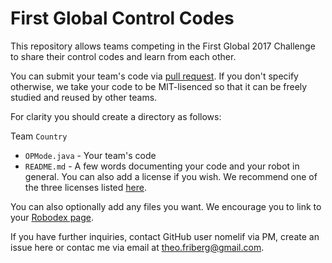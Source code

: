 First Global Control Codes
==========================

This repository allows teams competing in the First Global 2017 Challenge to share their control codes and learn from each other.

You can submit your team's code via [pull request](https://help.github.com/articles/creating-a-pull-request/). If you don't specify otherwise, we take your code to be MIT-lisenced so that it can be freely studied and reused by other teams.

For clarity you should create a directory as follows:

Team `Country`

 * `OPMode.java` - Your team's code
 * `README.md` - A few words documenting your code and your robot in general. You can also add a license if you wish. We recommend one of the three licenses listed [here](https://choosealicense.com/).

You can also optionally add any files you want. We encourage you to link to your [Robodex page](https://www.robodex.win).

If you have further inquiries, contact GitHub user nomelif via PM, create an issue here or contac me via email at [theo.friberg@gmail.com](mailto:theo.friberg@gmail.com).
